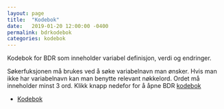 ```yaml
---
layout: page
title:  "Kodebok"
date:   2019-01-20 12:00:00 -0400
permalink: bdrkodebok
categories: kodebok
---
```


Kodebok for BDR som inneholder variabel definisjon, verdi og endringer. 

Søkerfuksjonen må brukes ved å søke variabelnavn man ønsker. Hvis man ikke har variabelnavn kan man benytte relevant nøkkelord. Ordet må inneholder minst 3 ord. Klikk knapp nedefor for å åpne BDR [kodebok][kodebok]

<ul class="actions">
<li><a href="https://bdreg.github.io/kodebok/" class="button special">Kodebok</a></li>
</ul>

[kodebok]: https://bdreg.github.io/kodebok/
